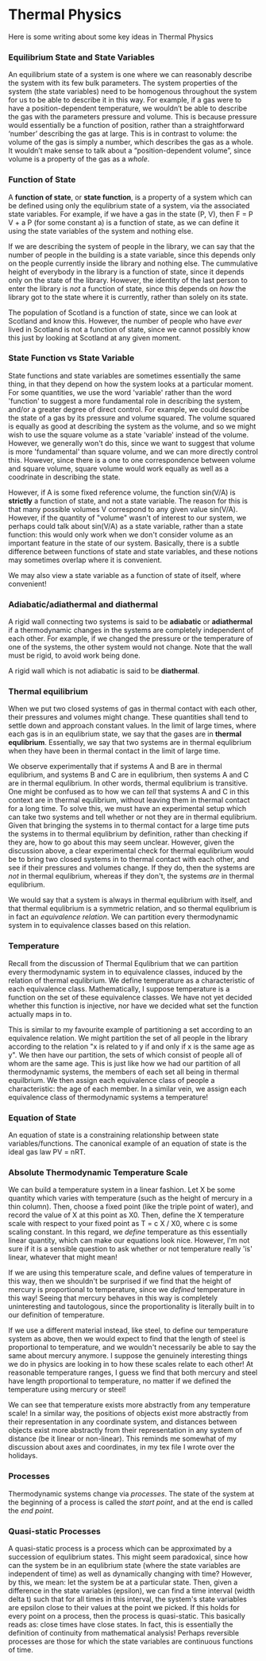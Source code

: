 # Thermal Physics
Here is some writing about some key ideas in Thermal Physics

### Equilibrium State and State Variables
An equilibrium state of a system is one where we can reasonably describe the system with its few bulk parameters. The system properties of the system (the state variables) need to be homogenous throughout the system for us to be able to describe it in this way. For example, if a gas were to have a position-dependent temperature, we wouldn’t be able to describe the gas with the parameters pressure and volume. This is because pressure would essentially be a function of position, rather than a straightforward ‘number’ describing the gas at large. This is in contrast to volume: the volume of the gas is simply a number, which describes the gas as a whole. It wouldn’t make sense to talk about a “position-dependent volume”, since volume is a property of the gas as a *whole*.

### Function of State
A **function of state**, or **state function**, is a property of a system which can be defined using only the equlibrium state of a system, via the associated state variables. For example, if we have a gas in the state (P, V), then F = P V + a P (for some constant a) is a function of state, as we can define it using the state variables of the system and nothing else.

If we are describing the system of people in the library, we can say that the number of people in the building is a state variable, since this depends only on the people currently inside the library and nothing else. The cummulative height of everybody in the library is a function of state, since it depends only on the state of the library. However, the identity of the last person to enter the library is _not_ a function of state, since this depends on _how_ the library got to the state where it is currently, rather than solely on its state.

The population of Scotland is a function of state, since we can look at Scotland and know this. However, the number of people who have _ever_ lived in Scotland is not a function of state, since we cannot possibly know this just by looking at Scotland at any given moment.

### State Function vs State Variable
State functions and state variables are sometimes essentially the same thing, in that they depend on how the system looks at a particular moment. For some quantities, we use the word 'variable' rather than the word 'function' to suggest a more fundamental role in describing the system, and/or a greater degree of direct control. For example, we could describe the state of a gas by its pressure and volume squared. The volume squared is equally as good at describing the system as the volume, and so we might wish to use the square volume as a state 'variable' instead of the volume. However, we generally won't do this, since we want to suggest that volume is more 'fundamental' than square volume, and we can more directly control this. However, since there is a one to one correspondence between volume and square volume, square volume would work equally as well as a coodrinate in describing the state.

However, if A is some fixed reference volume, the function sin(V/A) is **strictly** a function of state, and not a state variable. The reason for this is that many possible volumes V correspond to any given value sin(V/A). However, if the quantity of "volume" wasn't of interest to our system, we perhaps could talk about sin(V/A) as a state variable, rather than a state function: this would only work when we don't consider volume as an important feature in the state of our system. Basically, there is a subtle difference between functions of state and state variables, and these notions may sometimes overlap where it is convenient.

We may also view a state variable as a function of state of itself, where convenient!

### Adiabatic/adiathermal and diathermal
A rigid wall connecting two systems is said to be **adiabatic** or **adiathermal** if a thermodynamic changes in the systems are completely independent of each other. For example, if we changed the pressure or the temperature of one of the systems, the other system would not change. Note that the wall must be rigid, to avoid work being done.

A rigid wall which is not adiabatic is said to be **diathermal**.

### Thermal equilibrium
When we put two closed systems of gas in thermal contact with each other, their pressures and volumes might change. These quantities shall tend to settle down and approach constant values. In the limit of large times, where each gas is in an equlibrium state, we say that the gases are in **thermal equlibrium**. Essentially, we say that two systems are in thermal equlibrium when they have been in thermal contact in the limit of large time.

We observe experimentally that if systems A and B are in thermal equlibrium, and systems B and C are in equlibrium, then systems A and C are in thermal equlibrium. In other words, thermal equlibrium is transitive. One might be confused as to how we can _tell_ that systems A and C in this context are in thermal equlibrium, without leaving them in thermal contact for a long time. To solve this, we must have an experimental setup which can take two systems and tell whether or not they are in thermal equlibrium. Given that bringing the systems in to thermal contact for a large time puts the systems in to thermal equlibrium by definition, rather than checking if they are, how to go about this may seem unclear. However, given the discussion above, a clear experimental check for thermal equlibrium would be to bring two closed systems in to thermal contact with each other, and see if their pressures and volumes change. If they do, then the systems are _not_ in thermal equlibrium, whereas if they don't, the systems _are_ in thermal equlibrium.

We would say that a system is always in thermal equlibrium with itself, and that thermal equlibrium is a symmetric relation, and so thermal equlibrium is in fact an _equivalence relation_. We can partition every thermodynamic system in to equivalence classes based on this relation.

### Temperature
Recall from the discussion of Thermal Equlibrium that we can partition every thermodynamic system in to equivalence classes, induced by the relation of thermal equlibrium. We define temperature as a characteristic of each equivalence class. Mathematically, I suppose temperature is a function on the set of these equivalence classes. We have not yet decided whether this function is injective, nor have we decided what set the function actually maps in to.

This is similar to my favourite example of partitioning a set according to an equivalence relation. We might partition the set of all people in the library according to the relation "x is related to y if and only if x is the same age as y". We then have our partition, the sets of which consist of people all of whom are the same age. This is just like how we had our partition of all thermodynamic systems, the members of each set all being in thermal equilbrium. We then assign each equivalence class of people a characteristic: the age of each member. In a similar vein, we assign each equivalence class of thermodynamic systems a temperature!

### Equation of State
An equation of state is a constraining relationship between state variables/functions. The canonical example of an equation of state is the ideal gas law PV = nRT.

### Absolute Thermodynamic Temperature Scale
We can build a temperature system in a linear fashion. Let X be some quantity which varies with temperature (such as the height of mercury in a thin column). Then, choose a fixed point (like the triple point of water), and record the value of X at this point as X0. Then, define the X temperature scale with respect to your fixed point as T = c X / X0, where c is some scaling constant. In this regard, we _define_ temperature as this essentially linear quantity, which can make our equations look nice. However, I'm not sure if it is a sensible question to ask whether or not temperature really 'is' linear, whatever that might mean!

If we are using this temperature scale, and define values of temperature in this way, then we shouldn't be surprised if we find that the height of mercury is proportional to temperature, since we _defined_ temperature in this way! Seeing that mercury behaves in this way is completely uninteresting and tautologous, since the proportionality is literally built in to our definition of temperature.

If we use a different material instead, like steel, to define our temperature system as above, then we would expect to find that the length of steel is proportional to temperature, and we wouldn't necessarily be able to say the same about mercury anymore. I suppose the genuinely interesting things we do in physics are looking in to how these scales relate to each other! At reasonable temperature ranges, I guess we find that both mercury and steel have length proportional to temperature, no matter if we defined the temperature using mercury or steel!

We can see that temperature exists more abstractly from any temperature scale! In a similar way, the positions of objects exist more abstractly from their representation in any coordinate system, and distances between objects exist more abstractly from their representation in any system of distance (be it linear or non-linear). This reminds me somewhat of my discussion about axes and coordinates, in my tex file I wrote over the holidays.

### Processes
Thermodynamic systems change via _processes_. The state of the system at the beginning of a process is called the _start point_, and at the end is called the _end point_.

### Quasi-static Processes
A quasi-static process is a process which can be approximated by a succession of equlibrium states. This might seem paradoxical, since how can the system be in an equlibrium state (where the state variables are independent of time) as well as dynamically changing with time? However, by this, we mean: let the system be at a particular state. Then, given a difference in the state variables (epsilon), we can find a time interval (width delta t) such that for all times in this interval, the system's state variables are epsilon close to their values at the point we picked. If this holds for every point on a process, then the process is quasi-static. This basically reads as: close times have close states. In fact, this is essentially the definition of continuity from mathematical analysis! Perhaps reversible processes are those for which the state variables are continuous functions of time.